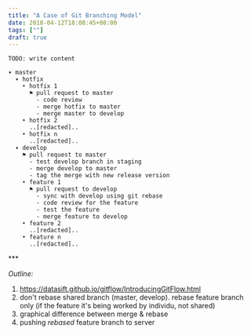 ```yaml
---
title: "A Case of Git Branching Model"
date: 2018-04-12T18:08:45+08:00
tags: [""]
draft: true
---
```


`TODO: write content` 


```
▾ master
  ▾ hotfix
    ‣ hotfix 1
      ⚑ pull request to master
        - code review
        - merge hotfix to master
        - merge master to develop
    ‣ hotfix 2
      ..[redacted]..
    ‣ hotfix n
      ..[redacted]..
  ▾ develop
    ⚑ pull request to master
      - test develop branch in staging
      - merge develop to master
      - tag the merge with new release version
    ‣ feature 1
      ⚑ pull request to develop
        - sync with develop using git rebase
        - code review for the feature
        - test the feature
        - merge feature to develop
    ‣ feature 2
      ..[redacted]..
    ‣ feature n
      ..[redacted]..
```



<p class="text-center">***</p>

*Outline:*

1. https://datasift.github.io/gitflow/IntroducingGitFlow.html
2. don't rebase shared branch (master, develop). rebase feature branch only (if the feature it's being worked by individu, not shared)
3. graphical difference between merge & rebase 
4. pushing *rebased* feature branch to server
